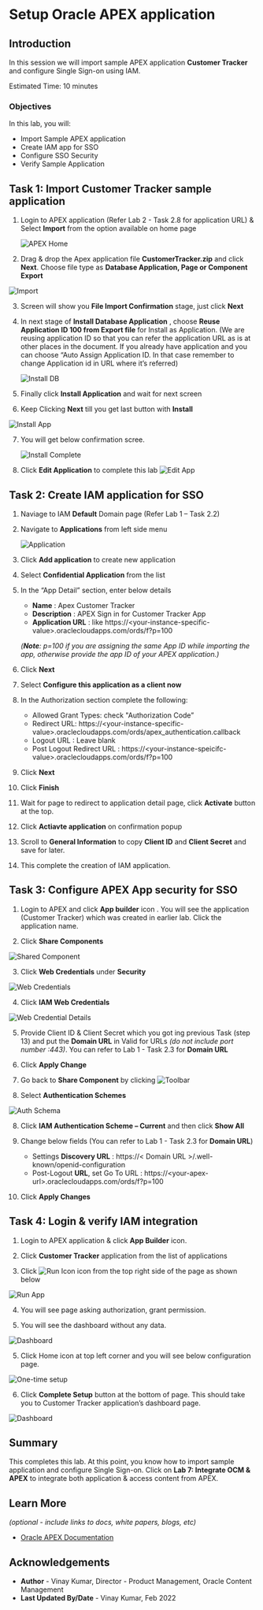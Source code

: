 # Setup Oracle APEX application

## Introduction

In this session we will import sample APEX application **Customer Tracker** and configure Single Sign-on using IAM.

Estimated Time: 10 minutes


### Objectives

In this lab, you will:
* Import Sample APEX application
* Create IAM app for SSO
* Configure SSO Security
* Verify Sample Application


## Task 1: Import Customer Tracker sample application


1. Login to APEX application (Refer Lab 2 - Task 2.8 for application URL) & Select **Import** from the option available on home page

	![APEX Home](images/apex-home.png)

2. Drag & drop the Apex application file **CustomerTracker.zip**  and click **Next**. Choose file type as **Database Application, Page or Component Export**

  ![Import](images/import.png)

3.	Screen will show you **File Import Confirmation** stage, just click **Next**

4.	In next stage of **Install Database Application** , choose **Reuse Application ID 100 from Export file** for Install as Application. (We are reusing application ID so that you can refer the application URL as is at other places in the document. If you already have application and you can choose “Auto Assign Application ID. In that case remember to change Application id in URL where it’s referred)
  
    ![Install DB](images/install-db.png)

5.	Finally click **Install Application** and wait for next screen

6.	Keep Clicking **Next** till you get last button with **Install**
 
  ![Install App](images/install-app.png)

7. You will get below confirmation scree.
  
    ![Install Complete](images/install-complete.png)

8. Click **Edit Application** to complete this lab
    ![Edit App](images/edit-app.png)

## Task 2: Create IAM application for SSO

1.	Naviage to IAM **Default** Domain page (Refer Lab 1 – Task 2.2)

2.	Navigate to **Applications** from left side menu
  
    ![Application](images/add-app.png)

3.	Click  **Add application** to create new application

4.	Select **Confidential Application** from the list

5.	In the “App Detail” section, enter below details
    * **Name** : Apex Customer Tracker
    * **Description** : APEX Sign in for Customer Tracker App
    * **Application URL** : <paste your APEX application URL> like https://&lt;your-instance-specific-value&gt;.oraclecloudapps.com/ords/f?p=100

    *(**Note**: p=100 if you are assigning the same App ID while importing the app, otherwise provide the app ID of your APEX application.)*

6.	Click **Next**

7.	Select **Configure this application as a client now**

8.	In the Authorization section complete the following:
    *	Allowed Grant Types: check "Authorization Code”
    * Redirect URL: https://&lt;your-instance-specific-value&gt;.oraclecloudapps.com/ords/apex_authentication.callback
    * Logout URL : Leave blank
    * Post Logout Redirect URL : https://&lt;your-instance-speicifc-value&gt;.oraclecloudapps.com/ords/f?p=100

9.	Click **Next**

10.	Click **Finish** 

11. Wait for page to redirect to application detail page, click **Activate** button at the top.

12. Click **Actiavte application** on confirmation popup

13.	Scroll to **General Information** to copy **Client ID** and **Client Secret** and save for later.

14.	This complete the creation of IAM application.



## Task 3: Configure APEX App security for SSO

1.	Login to APEX and click **App builder** icon . You will see the application (Customer Tracker) which was created in earlier lab. Click the application name.

2.	Click **Share Components**

  ![Shared Component](./images/share-component.png)

3.	Click **Web Credentials** under **Security**

  ![Web Credentials](./images/web-cred.png)

4.	Click **IAM Web Credentials**

  ![Web Credential Details](./images/iam-web-cred.png)

5.	Provide Client ID & Client Secret which you got ing previous Task (step 13) and put the **Domain URL** in Valid for URLs *(do not include port number :443)*. You can refer to Lab 1 - Task 2.3 for **Domain URL**

6.	Click **Apply Change**

7.	Go back to **Share Component** by clicking ![Toolbar](images/toolbar.png)

8. Select **Authentication Schemes**

  ![Auth Schema](./images/auth-schema.png)

8.	Click **IAM Authentication Scheme – Current** and then click **Show All**

9.	Change below fields (You can refer to Lab 1 - Task 2.3 for **Domain URL**)
      * Settings **Discovery URL** : https://&lt; Domain URL &gt;/.well-known/openid-configuration
      * Post-Logout **URL**, set Go To URL : https://&lt;your-apex-url&gt;.oraclecloudapps.com/ords/f?p=100

10.	Click **Apply Changes**

## Task 4: Login & verify IAM integration

1.	Login to APEX application & click **App Builder** icon.

2.	Click **Customer Tracker** application from the list of applications

3.	Click ![Run Icon](images/run-icon.png) icon from the top right side of the page as shown below

  ![Run App](images/run-app.png)

4.	You will see page asking authorization, grant permission. 

5. You will see the dashboard without any data.
    
  ![Dashboard](images/apex-first-time.png)

5. Click Home icon at top left corner and you will see below configuration page.

  ![One-time setup](images/first-time.png)

6.	Click **Complete Setup** button at the bottom of page. This should take you to Customer Tracker application’s dashboard page.

  ![Dashboard](images/apex-dashboard.png)

## Summary

This completes this lab. At this point, you know how to import sample application and configure Single Sign-on. Click on **Lab 7: Integrate OCM & APEX** to integrate both application & access content from APEX.


## Learn More

*(optional - include links to docs, white papers, blogs, etc)*

* [Oracle APEX Documentation](https://apex.oracle.com/en/learn/documentation/)


## Acknowledgements
* **Author** - Vinay Kumar, Director - Product Management, Oracle Content Management
* **Last Updated By/Date** - Vinay Kumar, Feb 2022
